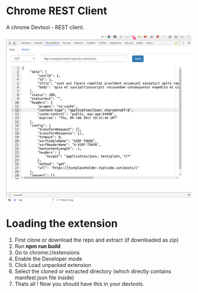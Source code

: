 # Chrome REST Client
A chrome Devtool - REST client. 


![alt tag](https://raw.githubusercontent.com/drklrd/cREST/master/cREST.png)

# Loading the extension

1. First clone or download the repo and extract (if downloaded as zip)
2. Run <b>npm run build</b>
3. Go to chrome://extensions
4. Enable the Developer mode
5. Click Load unpacked extension
6. Select the cloned or extracted directory (which directly contains manifest.json file inside)
7. Thats all ! Now you should have this in your devtools.

